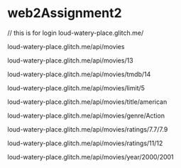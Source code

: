 # web2Assignment2

// this is for login
loud-watery-place.glitch.me/

loud-watery-place.glitch.me/api/movies 

loud-watery-place.glitch.me/api/movies/13 

loud-watery-place.glitch.me/api/movies/tmdb/14 

loud-watery-place.glitch.me/api/movies/limit/5

loud-watery-place.glitch.me/api/movies/title/american

loud-watery-place.glitch.me/api/movies/genre/Action

loud-watery-place.glitch.me/api/movies/ratings/7.7/7.9

loud-watery-place.glitch.me/api/movies/ratings/11/12

loud-watery-place.glitch.me/api/movies/year/2000/2001





